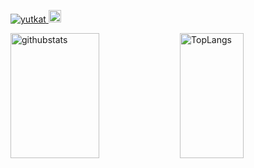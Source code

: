 <p align="left"> 
  <a href="https://github.com/hiro-minami/hiro-minami/">
    <img src="https://komarev.com/ghpvc/?username=yutkat" alt="yutkat" />
  </a>
  <a href="https://github.com/hiro-minami">
    <img height="20" src="https://img.shields.io/github/followers/hiro-minami?label=follow&logo=github&style=flat" />
  </a>
</p>
<p align="left"> 
    <img alt="githubstats" height="200px" width="53%" src="https://github-readme-stats.vercel.app/api?username=hiro-minami&count_private=true&show_icons=true&theme=radical" />
    <img alt="TopLangs" height="200px" width="45%" src="https://github-readme-stats.vercel.app/api/top-langs/?username=hiro-minami&layout=compact&theme=radical" />
</p>

